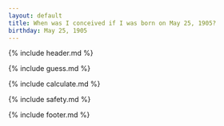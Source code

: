 ```yaml
---
layout: default
title: When was I conceived if I was born on May 25, 1905?
birthday: May 25, 1905
---
```


{% include header.md %}

{% include guess.md %}

{% include calculate.md %}

{% include safety.md %}

{% include footer.md %}



